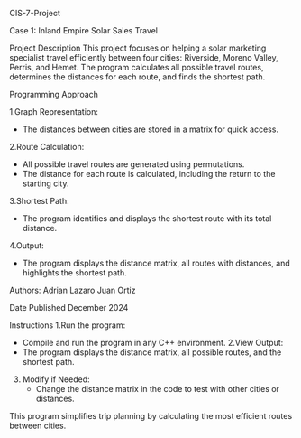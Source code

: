CIS-7-Project

Case 1: Inland Empire Solar Sales Travel

Project Description
This project focuses on helping a solar marketing specialist travel efficiently between four cities: Riverside, Moreno Valley, Perris, and Hemet. The program calculates all possible travel routes, determines the distances for each route, and finds the shortest path.

Programming Approach

1.Graph Representation:
   - The distances between cities are stored in a matrix for quick access.

2.Route Calculation:
   - All possible travel routes are generated using permutations.
   - The distance for each route is calculated, including the return to the starting city.

3.Shortest Path:
   - The program identifies and displays the shortest route with its total distance.

4.Output:
   - The program displays the distance matrix, all routes with distances, and highlights the shortest path.

Authors:
Adrian Lazaro
Juan Ortiz

Date Published
December 2024

Instructions
1.Run the program:
   - Compile and run the program in any C++ environment.
2.View Output:
   - The program displays the distance matrix, all possible routes, and the shortest path.
3. Modify if Needed:
   - Change the distance matrix in the code to test with other cities or distances.

This program simplifies trip planning by calculating the most efficient routes between cities.

